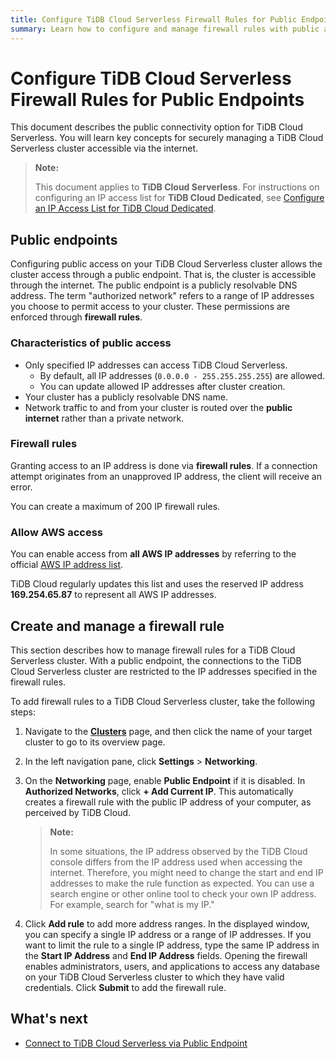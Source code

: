 ```yaml
---
title: Configure TiDB Cloud Serverless Firewall Rules for Public Endpoints 
summary: Learn how to configure and manage firewall rules with public access to your TiDB Cloud Serverless cluster securely.
---
```


# Configure TiDB Cloud Serverless Firewall Rules for Public Endpoints

This document describes the public connectivity option for TiDB Cloud Serverless. You will learn key concepts for securely managing a TiDB Cloud Serverless cluster accessible via the internet.

> **Note:**
>
> This document applies to **TiDB Cloud Serverless**. For instructions on configuring an IP access list for **TiDB Cloud Dedicated**, see [Configure an IP Access List for TiDB Cloud Dedicated](/tidb-cloud/configure-ip-access-list.md).

## Public endpoints

Configuring public access on your TiDB Cloud Serverless cluster allows the cluster access through a public endpoint. That is, the cluster is accessible through the internet. The public endpoint is a publicly resolvable DNS address. The term "authorized network" refers to a range of IP addresses you choose to permit access to your cluster. These permissions are enforced through **firewall rules**.

### Characteristics of public access

- Only specified IP addresses can access TiDB Cloud Serverless.  
    - By default, all IP addresses (`0.0.0.0 - 255.255.255.255`) are allowed.  
    - You can update allowed IP addresses after cluster creation.  
- Your cluster has a publicly resolvable DNS name.  
- Network traffic to and from your cluster is routed over the **public internet** rather than a private network.

### Firewall rules

Granting access to an IP address is done via **firewall rules**. If a connection attempt originates from an unapproved IP address, the client will receive an error.

You can create a maximum of 200 IP firewall rules.

### Allow AWS access

You can enable access from **all AWS IP addresses** by referring to the official [AWS IP address list](https://docs.aws.amazon.com/vpc/latest/userguide/aws-ip-ranges.html).  

TiDB Cloud regularly updates this list and uses the reserved IP address **169.254.65.87** to represent all AWS IP addresses.

## Create and manage a firewall rule

This section describes how to manage firewall rules for a TiDB Cloud Serverless cluster. With a public endpoint, the connections to the TiDB Cloud Serverless cluster are restricted to the IP addresses specified in the firewall rules.

To add firewall rules to a TiDB Cloud Serverless cluster, take the following steps:

1. Navigate to the [**Clusters**](https://tidbcloud.com/console/clusters) page, and then click the name of your target cluster to go to its overview page.

2. In the left navigation pane, click **Settings** > **Networking**.

3. On the **Networking** page, enable **Public Endpoint** if it is disabled. In **Authorized Networks**, click **+ Add Current IP**. This automatically creates a firewall rule with the public IP address of your computer, as perceived by TiDB Cloud.

    > **Note:**
    >
    > In some situations, the IP address observed by the TiDB Cloud console differs from the IP address used when accessing the internet. Therefore, you might need to change the start and end IP addresses to make the rule function as expected. You can use a search engine or other online tool to check your own IP address. For example, search for "what is my IP."

4. Click **Add rule** to add more address ranges. In the displayed window, you can specify a single IP address or a range of IP addresses. If you want to limit the rule to a single IP address, type the same IP address in the **Start IP Address** and **End IP Address** fields. Opening the firewall enables administrators, users, and applications to access any database on your TiDB Cloud Serverless cluster to which they have valid credentials. Click **Submit** to add the firewall rule.

## What's next

- [Connect to TiDB Cloud Serverless via Public Endpoint](/tidb-cloud/connect-via-standard-connection-serverless.md)